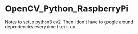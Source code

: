 # OpenCV_Python_RaspberryPi
Notes to setup python3 cv2. Then I don't have to google around dependencies every time I set it up.
